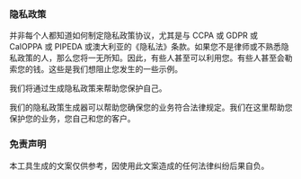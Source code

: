 ### 隐私政策

并非每个人都知道如何制定隐私政策协议，尤其是与 CCPA 或 GDPR 或 CalOPPA 或 PIPEDA 或澳大利亚的《隐私法》条款。如果您不是律师或不熟悉隐私政策的人，那么您将一无所知。因此，有些人甚至可以利用您。有些人甚至会勒索您的钱。这些是我们想阻止您发生的一些示例。

我们将通过生成隐私政策来帮助您保护自己。

我们的隐私政策生成器可以帮助您确保您的业务符合法律规定。我们在这里帮助您保护您的业务，您自己和您的客户。

### 免责声明

本工具生成的文案仅供参考，因使用此文案造成的任何法律纠纷后果自负。
